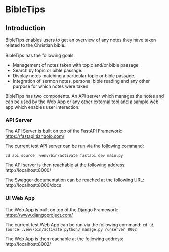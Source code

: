 # BibleTips

## Introduction

BibleTips enables users to get an overview of any notes they have taken related to the Christian bible. 

BibleTips has the following goals:
* Management of notes taken with topic and/or bible passage.
* Search by topic or bible passage.
* Display notes matching a particular topic or bible passage.
* Integration of sermon notes, personal bible reading and any other purpose for which notes were taken.

BibleTips has two components. An API server which manages the notes and can be used by the Web App or any other external tool 
and a sample web app which enables user interaction.

### API Server

The API Server is built on top of the FastAPI Framework: https://fastapi.tiangolo.com/

The current test API server can be run via the following command: 

`cd api
source .venv/bin/activate
fastapi dev main.py`

The API server is then reachable at the following address:
http://localhost:8000/

The Swagger documentation can be reached at the following URL:
http://localhost:8000/docs

### UI Web App

The Web App is built on top of the Django Framework:
https://www.djangoproject.com/

The current test Web App can be run via the following command:
`cd ui
source .venv/bin/activate
python3 manage.py runserver 8002`

The Web App is then reachable at the following address: 
http://localhost:8002/